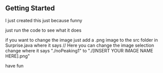 ## Getting Started

I just created this just because
funny

just run the code to see what it does


if you want to change the image just
add a .png image to the src folder
in Surprise.java where it says // Here you can change the image selection
change where it says "./noPeaking1" to "./[INSERT YOUR IMAGE NAME HERE].png"



have fun